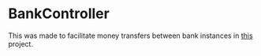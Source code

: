 # BankController
This was made to facilitate money transfers between bank instances in [this](https://github.com/mikeeggertsen/bankbuddy) project.
